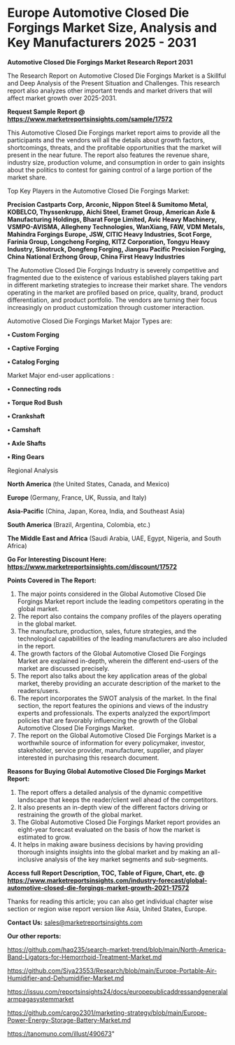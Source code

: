 # Europe Automotive Closed Die Forgings Market Size, Analysis and Key Manufacturers 2025 - 2031

<strong>Automotive Closed Die Forgings Market Research Report 2031</strong>

The Research Report on Automotive Closed Die Forgings Market is a Skillful and Deep Analysis of the Present Situation and Challenges. This research report also analyzes other important trends and market drivers that will affect market growth over 2025-2031.

<strong>Request Sample Report @ <a href=https://www.marketreportsinsights.com/sample/17572>https://www.marketreportsinsights.com/sample/17572</a></strong>

This Automotive Closed Die Forgings market report aims to provide all the participants and the vendors will all the details about growth factors, shortcomings, threats, and the profitable opportunities that the market will present in the near future. The report also features the revenue share, industry size, production volume, and consumption in order to gain insights about the politics to contest for gaining control of a large portion of the market share.

Top Key Players in the Automotive Closed Die Forgings Market:

<strong>Precision Castparts Corp, Arconic, Nippon Steel & Sumitomo Metal, KOBELCO, Thyssenkrupp, Aichi Steel, Eramet Group, American Axle & Manufacturing Holdings, Bharat Forge Limited, Avic Heavy Machinery, VSMPO-AVISMA, Allegheny Technologies, WanXiang, FAW, VDM Metals, Mahindra Forgings Europe, JSW, CITIC Heavy Industries, Scot Forge, Farinia Group, Longcheng Forging, KITZ Corporation, Tongyu Heavy Industry, Sinotruck, Dongfeng Forging, Jiangsu Pacific Precision Forging, China National Erzhong Group, China First Heavy Industries</strong>

The Automotive Closed Die Forgings Industry is severely competitive and fragmented due to the existence of various established players taking part in different marketing strategies to increase their market share. The vendors operating in the market are profiled based on price, quality, brand, product differentiation, and product portfolio. The vendors are turning their focus increasingly on product customization through customer interaction.

Automotive Closed Die Forgings Market Major Types are:

<strong>• Custom Forging

• Captive Forging

• Catalog Forging</strong>

Market Major end-user applications :

<strong>• Connecting rods

• Torque Rod Bush

• Crankshaft

• Camshaft

• Axle Shafts

• Ring Gears</strong>

Regional Analysis

</u><strong><b>North America</b></strong> (the United States, Canada, and Mexico)

<strong><b>Europe </b></strong>(Germany, France, UK, Russia, and Italy)

<strong><b>Asia-Pacific</b></strong> (China, Japan, Korea, India, and Southeast Asia)

<strong><b>South America</b></strong> (Brazil, Argentina, Colombia, etc.)

<strong><b>The Middle East and Africa</b></strong> (Saudi Arabia, UAE, Egypt, Nigeria, and South Africa)

<strong>Go For Interesting Discount Here: <a href=https://www.marketreportsinsights.com/discount/17572>https://www.marketreportsinsights.com/discount/17572</a></strong>

<strong>Points Covered in The Report:</strong>
<ol>
  <li>The major points considered in the Global Automotive Closed Die Forgings Market report include the leading competitors operating in the global market.</li>
  <li>The report also contains the company profiles of the players operating in the global market.</li>
  <li>The manufacture, production, sales, future strategies, and the technological capabilities of the leading manufacturers are also included in the report.</li>
  <li>The growth factors of the Global Automotive Closed Die Forgings Market are explained in-depth, wherein the different end-users of the market are discussed precisely.</li>
  <li>The report also talks about the key application areas of the global market, thereby providing an accurate description of the market to the readers/users.</li>
  <li>The report incorporates the SWOT analysis of the market. In the final section, the report features the opinions and views of the industry experts and professionals. The experts analyzed the export/import policies that are favorably influencing the growth of the Global Automotive Closed Die Forgings Market.</li>
  <li>The report on the Global Automotive Closed Die Forgings Market is a worthwhile source of information for every policymaker, investor, stakeholder, service provider, manufacturer, supplier, and player interested in purchasing this research document.</li>
</ol>
<strong>Reasons for Buying Global Automotive Closed Die Forgings Market Report:</strong>

<ol>
  <li>The report offers a detailed analysis of the dynamic competitive landscape that keeps the reader/client well ahead of the competitors.</li>
  <li>It also presents an in-depth view of the different factors driving or restraining the growth of the global market.</li>
  <li>The Global Automotive Closed Die Forgings Market report provides an eight-year forecast evaluated on the basis of how the market is estimated to grow.</li>
  <li>It helps in making aware business decisions by having providing thorough insights insights into the global market and by making an all-inclusive analysis of the key market segments and sub-segments.</li>
</ol>
<strong>Access full Report Description, TOC, Table of Figure, Chart, etc. @ <a href=https://www.marketreportsinsights.com/industry-forecast/global-automotive-closed-die-forgings-market-growth-2021-17572>https://www.marketreportsinsights.com/industry-forecast/global-automotive-closed-die-forgings-market-growth-2021-17572</a></strong>


Thanks for reading this article; you can also get individual chapter wise section or region wise report version like Asia, United States, Europe.

<strong>Contact Us:</strong>
sales@marketreportsinsights.com

<strong>Our other reports:</strong>

<a href=https://github.com/haq235/search-market-trend/blob/main/North-America-Band-Ligators-for-Hemorrhoid-Treatment-Market.md>https://github.com/haq235/search-market-trend/blob/main/North-America-Band-Ligators-for-Hemorrhoid-Treatment-Market.md</a>

<a href=https://github.com/Siya23553/Research/blob/main/Europe-Portable-Air-Humidifier-and-Dehumidifier-Market.md>https://github.com/Siya23553/Research/blob/main/Europe-Portable-Air-Humidifier-and-Dehumidifier-Market.md</a>

<a href=https://issuu.com/reportsinsights24/docs/europepublicaddressandgeneralalarmpagasystemmarket>https://issuu.com/reportsinsights24/docs/europepublicaddressandgeneralalarmpagasystemmarket</a>

<a href=https://github.com/cargo2301/marketing-strategy/blob/main/Europe-Power-Energy-Storage-Battery-Market.md>https://github.com/cargo2301/marketing-strategy/blob/main/Europe-Power-Energy-Storage-Battery-Market.md</a>

<a href=https://tanomuno.com/illust/490673>https://tanomuno.com/illust/490673</a>"

